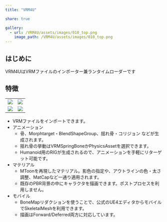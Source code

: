 ```yaml
---
title: "VRM4U"

share: true

gallery:
  - url: /VRM4U/assets/images/010_top.png
    image_path: /VRM4U/assets/images/010_top.png
---
```


## はじめに
VRM4UはVRMファイルのインポーター兼ランタイムローダーです

## 特徴

|||
|----|----|
|![](/assets/images/03.png)|![](/assets/images/04.png)|
|![](/assets/images/01.png)|![](/assets/images/02.png)|


 - VRMファイルをインポートできます。
 - アニメーション
     - 骨、Morphtarget・BlendShapeGroup、揺れ骨・コリジョン などが生成されます。
     - 揺れ骨の挙動はVRMSpringBoneかPhysicsAssetを選択できます。
     - Humanoid用のRIGが生成されるので、アニメーションを手軽にリターゲット可能です。
 - マテリアル
     - MToonを再現したマテリアル。影色の指定や、アウトラインの色・太さ調整、MatCapなど一通り適用されます。
     - 既存のPBR背景の中にキャラクタを描画できます。ポストプロセスを利用しません。
 - モバイル
     - BoneMapリダクションを使うことで、公式のUE4エディタからモバイルでSkeletalMeshを利用できます。
     - 描画はForward/Deferred両方に対応しています。

